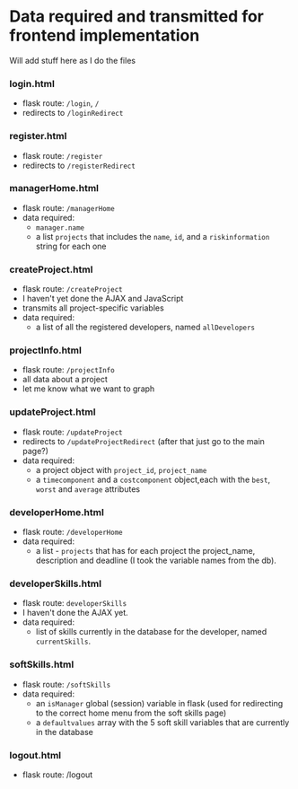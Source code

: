 Data required and transmitted for frontend implementation
=========================================

Will add stuff here as I do the files

### login.html
- flask route: `/login`, `/`
- redirects to `/loginRedirect`

### register.html
- flask route: `/register`
- redirects to `/registerRedirect`

### managerHome.html
- flask route: `/managerHome`
- data required:
    - `manager.name`
    - a list `projects` that includes the `name`, `id`, and a `riskinformation` string for each one

### createProject.html
- flask route: `/createProject`
- I haven't yet done the AJAX and JavaScript
- transmits all project-specific variables
- data required: 
    - a list of all the registered developers, named `allDevelopers`


### projectInfo.html
- flask route: `/projectInfo`
- all data about a project
- let me know what we want to graph

### updateProject.html
- flask route: `/updateProject`
- redirects to `/updateProjectRedirect` (after that just go to the main page?)
- data required:
    - a project object with `project_id`, `project_name` 
    - a `timecomponent` and a `costcomponent` object,each with the `best`, `worst` and `average` attributes

### developerHome.html
- flask route: `/developerHome`
- data required: 
    - a list - `projects` that has for each project the project_name, description and deadline (I took the variable names from the db).

### developerSkills.html
- flask route: `developerSkills`
- I haven't done the AJAX yet.
- data required: 
    - list of skills currently in the database for the developer, named `currentSkills`.

### softSkills.html
- flask route: `/softSkills`
- data required:
    - an `isManager` global (session) variable in flask (used for redirecting to  the correct home menu from the soft skills page)
    - a `defaultvalues` array with the 5 soft skill variables that are currently in the database

### logout.html
- flask route: /logout